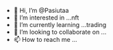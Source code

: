 - 👋 Hi, I’m @Pasiutaa
- 👀 I’m interested in ...nft
- 🌱 I’m currently learning ...trading
- 💞️ I’m looking to collaborate on ...
- 📫 How to reach me ...

<!---
Pasiutaa/Pasiutaa is a ✨ special ✨ repository because its `README.md` (this file) appears on your GitHub profile.
You can click the Preview link to take a look at your changes.
--->
